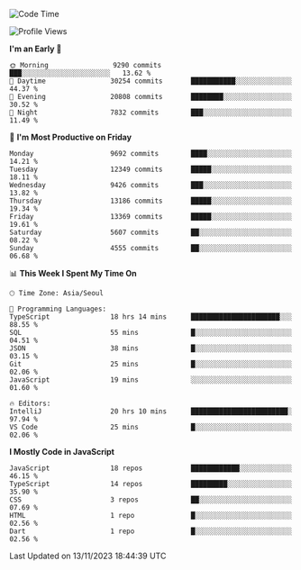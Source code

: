 <!--START_SECTION:waka-->
![Code Time](http://img.shields.io/badge/Code%20Time-5%2C379%20hrs%2016%20mins-blue)

![Profile Views](http://img.shields.io/badge/Profile%20Views-0-blue)

**I'm an Early 🐤** 

```text
🌞 Morning                9290 commits        ███░░░░░░░░░░░░░░░░░░░░░░   13.62 % 
🌆 Daytime                30254 commits       ███████████░░░░░░░░░░░░░░   44.37 % 
🌃 Evening                20808 commits       ████████░░░░░░░░░░░░░░░░░   30.52 % 
🌙 Night                  7832 commits        ███░░░░░░░░░░░░░░░░░░░░░░   11.49 % 
```
📅 **I'm Most Productive on Friday** 

```text
Monday                   9692 commits        ████░░░░░░░░░░░░░░░░░░░░░   14.21 % 
Tuesday                  12349 commits       █████░░░░░░░░░░░░░░░░░░░░   18.11 % 
Wednesday                9426 commits        ███░░░░░░░░░░░░░░░░░░░░░░   13.82 % 
Thursday                 13186 commits       █████░░░░░░░░░░░░░░░░░░░░   19.34 % 
Friday                   13369 commits       █████░░░░░░░░░░░░░░░░░░░░   19.61 % 
Saturday                 5607 commits        ██░░░░░░░░░░░░░░░░░░░░░░░   08.22 % 
Sunday                   4555 commits        ██░░░░░░░░░░░░░░░░░░░░░░░   06.68 % 
```


📊 **This Week I Spent My Time On** 

```text
🕑︎ Time Zone: Asia/Seoul

💬 Programming Languages: 
TypeScript               18 hrs 14 mins      ██████████████████████░░░   88.55 % 
SQL                      55 mins             █░░░░░░░░░░░░░░░░░░░░░░░░   04.51 % 
JSON                     38 mins             █░░░░░░░░░░░░░░░░░░░░░░░░   03.15 % 
Git                      25 mins             █░░░░░░░░░░░░░░░░░░░░░░░░   02.06 % 
JavaScript               19 mins             ░░░░░░░░░░░░░░░░░░░░░░░░░   01.60 % 

🔥 Editors: 
IntelliJ                 20 hrs 10 mins      ████████████████████████░   97.94 % 
VS Code                  25 mins             █░░░░░░░░░░░░░░░░░░░░░░░░   02.06 % 
```

**I Mostly Code in JavaScript** 

```text
JavaScript               18 repos            ████████████░░░░░░░░░░░░░   46.15 % 
TypeScript               14 repos            █████████░░░░░░░░░░░░░░░░   35.90 % 
CSS                      3 repos             ██░░░░░░░░░░░░░░░░░░░░░░░   07.69 % 
HTML                     1 repo              █░░░░░░░░░░░░░░░░░░░░░░░░   02.56 % 
Dart                     1 repo              █░░░░░░░░░░░░░░░░░░░░░░░░   02.56 % 
```




 Last Updated on 13/11/2023 18:44:39 UTC
<!--END_SECTION:waka-->
